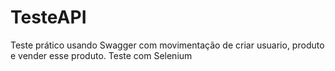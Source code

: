 # TesteAPI
Teste prático usando Swagger com movimentação de criar usuario, produto e vender esse produto. Teste com Selenium
